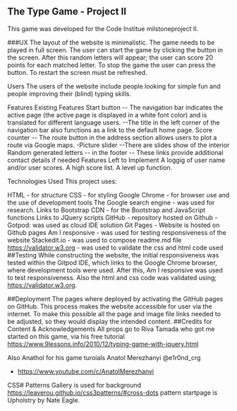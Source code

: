 ## The Type Game - Project II
This game was developed for the Code Institue milstoneproject II.

###UX
The layout of the website is minimalistic. The game needs to be played in full screen.
The user can start the game by clicking the <START> button in the screen.
After this random letters will appear; the user can score 20 points for each matched letter.
To stop the game the user can press the <ESC> button. To restart the screen must be refreshed.

Users
The users of the website include people looking for simple fun and people improving their (blind) typing skills.

Features
Existing Features
Start button -- The navigation bar indicates the active page (the active page is displayed in a white font color) and is translated for different language users. --The title in the left corner of the navigation bar also functions as a link to the default home page.
Score counter -- The route button in the address section allows users to plot a route via Google maps. -Picture slider --There are slides show of the interior
Random generated letters -- in the footer -- These links provide additional contact details if needed
Features Left to Implement
A loggig of user name and/or user scores.
A high score list.
A level up function.

Technologies Used
This project uses:

HTML - for structure
CSS - for styling
Google Chrome - for browser use and the use of development tools
The Google search engine - was used for research.
Links to Bootstrap CDN - for the Bootstrap and JavaScript functions
Links to JQuery scripts
GitHub - repository hosted on Github -Gotpod: was used as cloud IDE solution
Git Pages - Website is hosted on Github pages
Am I responsive - was used for testing responsiveness of the website
Stackedit.io - was used to compose readme.md file
https://validator.w3.org - was used to validate the css and html code used
##Testing
While constructing the website, the initial responsiveness was tested within the Gitpod IDE, which links to the Google Chrome browser, where development tools were used.
After this, Am I responsive was used to test responsiveness.
Also the html and css code was validated using; https://validator.w3.org. 

##Deployment
The pages where deployed by activating the GitHub pages on GitHub. This process makes the website accessible for user via the internet. To make this possible all the page and image file links needed to be adjusted, so they would display the intended content.
##Credits for Content & Acknowledgements
All props go to Riva Tamada who got me started on this game, via his free tutorial
https://www.9lessons.info/2010/12/typing-game-with-jquery.html

Also Anathol for his game turoials
Anatol Merezhanyi @e1r0nd_crg
 * https://www.youtube.com/c/AnatolMerezhanyi

CSS# Patterns Gallery is used for background
https://leaverou.github.io/css3patterns/#cross-dots
pattern startpage is Upholstry by Nate Eagle.
